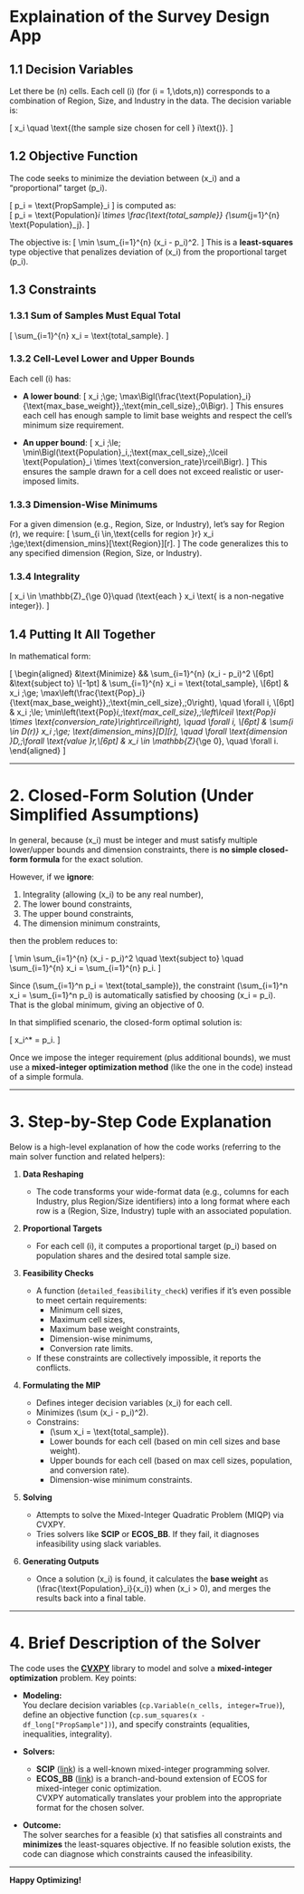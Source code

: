 # Explaination of the Survey Design App

## 1.1 Decision Variables

Let there be \(n\) cells. Each cell \(i\) (for \(i = 1,\dots,n\)) corresponds to a combination of Region, Size, and Industry in the data. The decision variable is:

\[
x_i \quad \text{(the sample size chosen for cell } i\text{)}.
\]

## 1.2 Objective Function

The code seeks to minimize the deviation between \(x_i\) and a “proportional” target \(p_i\). 

\[
p_i = \text{PropSample}_i
\]
is computed as:  
\[
p_i 
= \text{Population}_i 
  \times \frac{\text{total\_sample}}
             {\sum_{j=1}^{n} \text{Population}_j}.
\]

The objective is:
\[
\min \sum_{i=1}^{n} (x_i - p_i)^2.
\]
This is a **least-squares** type objective that penalizes deviation of \(x_i\) from the proportional target \(p_i\).

## 1.3 Constraints

### 1.3.1 Sum of Samples Must Equal Total
\[
\sum_{i=1}^{n} x_i = \text{total\_sample}.
\]

### 1.3.2 Cell-Level Lower and Upper Bounds

Each cell \(i\) has:

- **A lower bound**:
  \[
  x_i \;\ge\; \max\Bigl(\frac{\text{Population}_i}{\text{max\_base\_weight}},\;\text{min\_cell\_size},\;0\Bigr).
  \]
  This ensures each cell has enough sample to limit base weights and respect the cell’s minimum size requirement.

- **An upper bound**:
  \[
  x_i \;\le\; \min\Bigl(\text{Population}_i,\;\text{max\_cell\_size},\;\lceil \text{Population}_i \times \text{conversion\_rate}\rceil\Bigr).
  \]
  This ensures the sample drawn for a cell does not exceed realistic or user-imposed limits.

### 1.3.3 Dimension-Wise Minimums

For a given dimension (e.g., Region, Size, or Industry), let’s say for Region \(r\), we require:
\[
\sum_{i \in\,\text{cells for region }r} x_i \;\ge\;\text{dimension\_mins}[\text{Region}][r].
\]
The code generalizes this to any specified dimension (Region, Size, or Industry).

### 1.3.4 Integrality

\[
x_i \in \mathbb{Z}_{\ge 0}\quad (\text{each } x_i \text{ is a non-negative integer}).
\]

## 1.4 Putting It All Together

In mathematical form:

\[
\begin{aligned}
&\text{Minimize} && \sum_{i=1}^{n} (x_i - p_i)^2 \\[6pt]
&\text{subject to} \\[-1pt]
& \sum_{i=1}^{n} x_i = \text{total\_sample}, \\[6pt]
& x_i \;\ge\; \max\left(\frac{\text{Pop}_i}{\text{max\_base\_weight}},\;\text{min\_cell\_size},\;0\right), \quad \forall i, \\[6pt]
& x_i \;\le\; \min\left(\text{Pop}_i,\;\text{max\_cell\_size},\;\left\lceil \text{Pop}_i \times \text{conversion\_rate}\right\rceil\right), \quad \forall i, \\[6pt]
& \sum_{i \in D(r)} x_i \;\ge\; \text{dimension\_mins}[D][r], \quad \forall \text{dimension }D,\;\forall \text{value }r,\\[6pt]
& x_i \in \mathbb{Z}_{\ge 0}, \quad \forall i.
\end{aligned}
\]

---

# 2. Closed-Form Solution (Under Simplified Assumptions)

In general, because \(x_i\) must be integer and must satisfy multiple lower/upper bounds and dimension constraints, there is **no simple closed-form formula** for the exact solution.

However, if we **ignore**:

1. Integrality (allowing \(x_i\) to be any real number),
2. The lower bound constraints,
3. The upper bound constraints,
4. The dimension minimum constraints,

then the problem reduces to:

\[
\min \sum_{i=1}^{n} (x_i - p_i)^2 
\quad \text{subject to} \quad
\sum_{i=1}^{n} x_i = \sum_{i=1}^{n} p_i.
\]

Since \(\sum_{i=1}^n p_i = \text{total\_sample}\), the constraint \(\sum_{i=1}^n x_i = \sum_{i=1}^n p_i\) is automatically satisfied by choosing \(x_i = p_i\). That is the global minimum, giving an objective of 0.

In that simplified scenario, the closed-form optimal solution is:

\[
x_i^* = p_i.
\]

Once we impose the integer requirement (plus additional bounds), we must use a **mixed-integer optimization method** (like the one in the code) instead of a simple formula.

---

# 3. Step-by-Step Code Explanation

Below is a high-level explanation of how the code works (referring to the main solver function and related helpers):

1. **Data Reshaping**  
   - The code transforms your wide-format data (e.g., columns for each Industry, plus Region/Size identifiers) into a long format where each row is a (Region, Size, Industry) tuple with an associated population.

2. **Proportional Targets**  
   - For each cell \(i\), it computes a proportional target \(p_i\) based on population shares and the desired total sample size.

3. **Feasibility Checks**  
   - A function (`detailed_feasibility_check`) verifies if it’s even possible to meet certain requirements:
     - Minimum cell sizes,
     - Maximum cell sizes,
     - Maximum base weight constraints,
     - Dimension-wise minimums,
     - Conversion rate limits.
   - If these constraints are collectively impossible, it reports the conflicts.

4. **Formulating the MIP**  
   - Defines integer decision variables \(x_i\) for each cell.
   - Minimizes \(\sum (x_i - p_i)^2\).
   - Constrains:
     - \(\sum x_i = \text{total\_sample}\).
     - Lower bounds for each cell (based on min cell sizes and base weight).
     - Upper bounds for each cell (based on max cell sizes, population, and conversion rate).
     - Dimension-wise minimum constraints.

5. **Solving**  
   - Attempts to solve the Mixed-Integer Quadratic Problem (MIQP) via CVXPY.
   - Tries solvers like **SCIP** or **ECOS_BB**. If they fail, it diagnoses infeasibility using slack variables.

6. **Generating Outputs**  
   - Once a solution \(x_i\) is found, it calculates the **base weight** as \(\frac{\text{Population}_i}{x_i}\) when \(x_i > 0\), and merges the results back into a final table.

---

# 4. Brief Description of the Solver

The code uses the [**CVXPY**](https://www.cvxpy.org/) library to model and solve a **mixed-integer optimization** problem. Key points:

- **Modeling:**  
  You declare decision variables (`cp.Variable(n_cells, integer=True)`), define an objective function (`cp.sum_squares(x - df_long["PropSample"])`), and specify constraints (equalities, inequalities, integrality).

- **Solvers:**  
  - **SCIP** ([link](https://www.scipopt.org/)) is a well-known mixed-integer programming solver.
  - **ECOS_BB** ([link](https://github.com/embotech/ecos)) is a branch-and-bound extension of ECOS for mixed-integer conic optimization.  
  CVXPY automatically translates your problem into the appropriate format for the chosen solver.

- **Outcome:**  
  The solver searches for a feasible \(x\) that satisfies all constraints and **minimizes** the least-squares objective. If no feasible solution exists, the code can diagnose which constraints caused the infeasibility.

---

**Happy Optimizing!**
